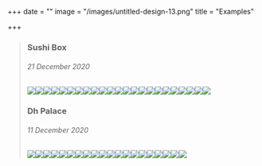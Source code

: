 +++
date = ""
image = "/images/untitled-design-13.png"
title = "Examples"

+++
> ### Sushi Box
>
> ###### 21 December 2020
>
> ![](/images/imageedit_5_7000064600.jpg)![](/images/imageedit_7_8907934614.jpg)![](/images/imageedit_9_3168160281.jpg)![](/images/imageedit_13_7008377097.jpg)![](/images/imageedit_15_2976605618.jpg)![](/images/imageedit_11_6560123511.jpg)![](/images/imageedit_17_9168125431.jpg)![](/images/imageedit_19_4561734007.jpg)![](/images/imageedit_21_7976014620.jpg)![](/images/imageedit_23_5341329179.jpg)![](/images/imageedit_25_3552609648.jpg)![](/images/imageedit_27_8892363330.jpg)![](/images/imageedit_29_9257815932.jpg)![](/images/imageedit_31_9441982748.jpg)![](/images/imageedit_33_8486691485.jpg)![](/images/imageedit_89_3655161624.jpg)![](/images/imageedit_87_2865794758.jpg)![](/images/imageedit_85_8930187762.jpg)![](/images/imageedit_97_6250843782.jpg)![](/images/imageedit_93_8877321566.jpg)![](/images/imageedit_95_7795507992.jpg)![](/images/imageedit_83_4169303692.jpg)![](/images/imageedit_91_6134060434.jpg)
>
> ### Dh Palace
>
> ###### 11 December 2020
>
> ![](/images/imageedit_35_4347121531.jpg)![](/images/imageedit_37_9976121328.jpg)![](/images/imageedit_39_3926073930.jpg)![](/images/imageedit_41_6241367906.jpg)![](/images/imageedit_43_7663860431.jpg)![](/images/imageedit_45_8031467168.jpg)![](/images/imageedit_47_4255253449.jpg)![](/images/imageedit_49_6621375081.jpg)![](/images/imageedit_53_8520301318.jpg)![](/images/imageedit_65_6089762746.jpg)![](/images/imageedit_61_2739975652.jpg)![](/images/imageedit_63_3524018426.jpg)![](/images/imageedit_59_8598040543.jpg)![](/images/imageedit_69_5521828958.jpg)![](/images/imageedit_75_8759371348.jpg)![](/images/imageedit_79_7842210504.jpg)![](/images/imageedit_81_4682030129.jpg)![](/images/imageedit_77_3568104186.jpg)![](/images/imageedit_67_3451726539.jpg)![](/images/imageedit_71_6519305214.jpg)